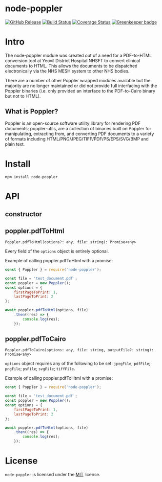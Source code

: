 node-poppler
============
[![GitHub Release](https://img.shields.io/github/release/Fdawgs/node-poppler.svg)](https://github.com/Fdawgs/node-poppler/releases/latest/) [![Build Status](https://travis-ci.org/Fdawgs/node-poppler.svg?branch=master)](https://travis-ci.org/Fdawgs/node-poppler) [![Coverage Status](https://coveralls.io/repos/github/Fdawgs/node-poppler/badge.svg?branch=master)](https://coveralls.io/github/Fdawgs/node-poppler?branch=master) [![Greenkeeper badge](https://badges.greenkeeper.io/Fdawgs/node-poppler.svg)](https://greenkeeper.io/)

# Intro
The node-poppler module was created out of a need for a PDF-to-HTML conversion tool at Yeovil District Hospital NHSFT to convert clinical documents to HTML.
This allows the documents to be dispatched electronically via the NHS MESH system to other NHS bodies.

There are a number of other Poppler wrapped modules available but the majority are no longer maintained or did not provide full interfacing with the Poppler binaries (i.e. only provided an interface to the PDF-to-Cairo binary but not to HTML).

## What is Poppler?
Poppler is an open-source software utility library for rendering PDF documents; poppler-utils, are a collection of binaries built on Poppler for manipulating, extracting from, and converting PDF documents to a variety of formats including HTML/PNG/JPEG/TIFF/PDF/PS/EPS/SVG/BMP and plain text.

# Install

`npm install node-poppler`

# API

## constructor

## poppler.pdfToHtml
`Poppler.pdfToHtml(options?: any, file: string): Promise<any>`

Every field of the `options` object is entirely optional.

Example of calling poppler.pdfToHtml with a promise:

```js
const { Poppler } = require('node-poppler');

const file = 'test_document.pdf';
const poppler = new Poppler();
const options = {
	firstPageToPrint: 1,
	lastPageToPrint: 2
};

await poppler.pdfToHtml(options, file)
	.then((res) => {
		console.log(res);
	});
```

## poppler.pdfToCairo
`Poppler.pdfToCairo(options: any, file: string, outputFile?: string): Promise<any>`

`options` object requires any of the following to be set: `jpegFile`; `pdfFile`; `pngFile`; `psFile`; `svgFile`; `tiffFile`.


Example of calling poppler.pdfToHtml with a promise:

```js
const { Poppler } = require('node-poppler');

const file = 'test_document.pdf';
const poppler = new Poppler();
const options = {
	firstPageToPrint: 1,
	lastPageToPrint: 2
};

await poppler.pdfToHtml(options, file)
	.then((res) => {
		console.log(res);
	});
```


# License
`node-poppler` is licensed under the [MIT](https://github.com/Fdawgs/node-poppler/blob/master/LICENSE) license.
